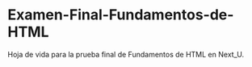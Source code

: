 # Examen-Final-Fundamentos-de-HTML
Hoja de vida para la prueba final de Fundamentos de HTML en Next_U.

